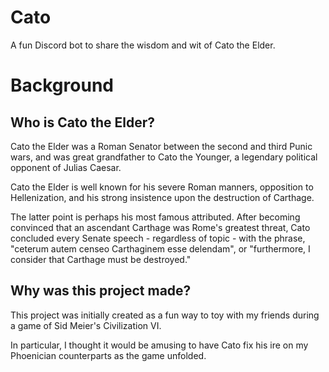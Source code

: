 # Cato

A fun Discord bot to share the wisdom and wit of Cato the Elder.

# Background

## Who is Cato the Elder?

Cato the Elder was a Roman Senator between the second and third Punic wars, and
was great grandfather to Cato the Younger, a legendary political opponent of
Julias Caesar.

Cato the Elder is well known for his severe Roman manners, opposition to
Hellenization, and his strong insistence upon the destruction of
Carthage.

The latter point is perhaps his most famous attributed.  After becoming
convinced that an ascendant Carthage was Rome's greatest threat, Cato concluded
every Senate speech - regardless of topic - with the phrase, "ceterum autem
censeo Carthaginem esse delendam", or "furthermore, I consider that Carthage
must be destroyed."

## Why was this project made?

This project was initially created as a fun way to toy with my friends during a
game of Sid Meier's Civilization VI.

In particular, I thought it would be amusing to have Cato fix his ire on my
Phoenician counterparts as the game unfolded.
